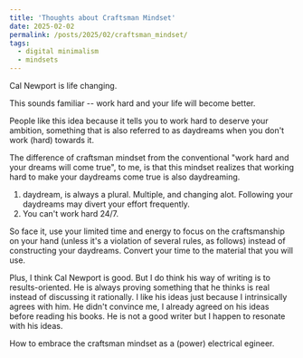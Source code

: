 ```yaml
---
title: 'Thoughts about Craftsman Mindset'
date: 2025-02-02 
permalink: /posts/2025/02/craftsman_mindset/
tags:
  - digital minimalism
  - mindsets
---
```


Cal Newport is life changing. 


This sounds familiar -- work hard and your life will become better. 

People like this idea because it tells you to work hard to deserve your ambition, something that is also referred to as daydreams when you don't work (hard) towards it.

The difference of craftsman mindset from the conventional "work hard and your dreams will come true", to me, is that this mindset realizes that 
working hard to make your daydreams come true is also daydreaming. 
1. daydream, is always a plural. Multiple, and changing alot. Following your daydreams may divert your effort frequently. 
2. You can't work hard 24/7. 

So face it, use your limited time and energy to focus on the craftsmanship on your hand (unless it's a violation of several rules, as follows) instead of constructing your daydreams. 
Convert your time to the material that you will use.

Plus, I think Cal Newport is good. But I do think his way of writing is to results-oriented. He is always proving something that he thinks is real instead of discussing it rationally. I like his ideas just because I intrinsically agrees with him. He didn't convince me, I already agreed on his ideas before reading his books. 
He is not a good writer but I happen to resonate with his ideas.

How to embrace the craftsman mindset as a (power) electrical egineer. 

